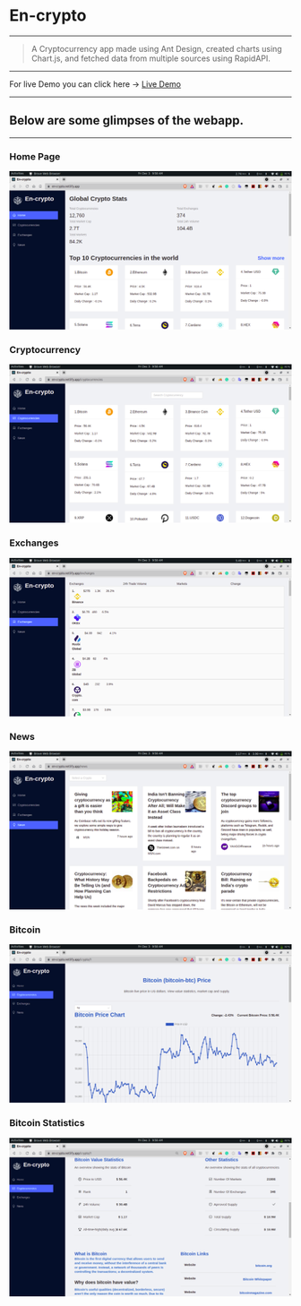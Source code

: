 # En-crypto

---

> A Cryptocurrency app made using Ant Design, created charts using Chart.js, and fetched data from multiple sources using RapidAPI.

---

For live Demo you can click here -> [Live Demo](https://en-crypto.netlify.app/)

---

## Below are some glimpses of the webapp.

---

### Home Page

![HomePage](images/home.png)

### Cryptocurrency

![Cryptocurrency](images/cryptocurrency.png)

### Exchanges

![Exchanges](images/exchanges.png)

### News

![News](images/news.png)

### Bitcoin

![Bitcoin](images/bitcoin.png)

### Bitcoin Statistics

![Bitcoin Statistics](images/stats.png)
